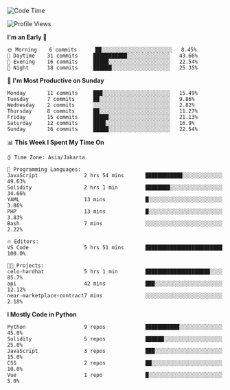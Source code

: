 <!--START_SECTION:waka-->
![Code Time](http://img.shields.io/badge/Code%20Time-1%2C068%20hrs%2052%20mins-blue)

![Profile Views](http://img.shields.io/badge/Profile%20Views-1-blue)

**I'm an Early 🐤** 

```text
🌞 Morning    6 commits      ██░░░░░░░░░░░░░░░░░░░░░░░   8.45% 
🌆 Daytime    31 commits     ███████████░░░░░░░░░░░░░░   43.66% 
🌃 Evening    16 commits     █████░░░░░░░░░░░░░░░░░░░░   22.54% 
🌙 Night      18 commits     ██████░░░░░░░░░░░░░░░░░░░   25.35%

```
📅 **I'm Most Productive on Sunday** 

```text
Monday       11 commits     ███░░░░░░░░░░░░░░░░░░░░░░   15.49% 
Tuesday      7 commits      ██░░░░░░░░░░░░░░░░░░░░░░░   9.86% 
Wednesday    2 commits      ░░░░░░░░░░░░░░░░░░░░░░░░░   2.82% 
Thursday     8 commits      ██░░░░░░░░░░░░░░░░░░░░░░░   11.27% 
Friday       15 commits     █████░░░░░░░░░░░░░░░░░░░░   21.13% 
Saturday     12 commits     ████░░░░░░░░░░░░░░░░░░░░░   16.9% 
Sunday       16 commits     █████░░░░░░░░░░░░░░░░░░░░   22.54%

```


📊 **This Week I Spent My Time On** 

```text
⌚︎ Time Zone: Asia/Jakarta

💬 Programming Languages: 
JavaScript               2 hrs 54 mins       ████████████░░░░░░░░░░░░░   49.63% 
Solidity                 2 hrs 1 min         ████████░░░░░░░░░░░░░░░░░   34.66% 
YAML                     13 mins             █░░░░░░░░░░░░░░░░░░░░░░░░   3.86% 
PHP                      13 mins             █░░░░░░░░░░░░░░░░░░░░░░░░   3.83% 
Bash                     7 mins              ░░░░░░░░░░░░░░░░░░░░░░░░░   2.22%

🔥 Editors: 
VS Code                  5 hrs 51 mins       █████████████████████████   100.0%

🐱‍💻 Projects: 
celo-hardhat             5 hrs 1 min         █████████████████████░░░░   85.7% 
api                      42 mins             ███░░░░░░░░░░░░░░░░░░░░░░   12.12% 
near-marketplace-contract7 mins              ░░░░░░░░░░░░░░░░░░░░░░░░░   2.18%

```

**I Mostly Code in Python** 

```text
Python                   9 repos             ███████████░░░░░░░░░░░░░░   45.0% 
Solidity                 5 repos             ██████░░░░░░░░░░░░░░░░░░░   25.0% 
JavaScript               3 repos             ███░░░░░░░░░░░░░░░░░░░░░░   15.0% 
CSS                      2 repos             ██░░░░░░░░░░░░░░░░░░░░░░░   10.0% 
Vue                      1 repo              █░░░░░░░░░░░░░░░░░░░░░░░░   5.0%

```



<!--END_SECTION:waka-->

